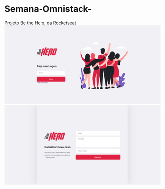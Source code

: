 # Semana-Omnistack-
Projeto Be the Hero, da Rocketseat
![alt text](https://github.com/MersoAbreu/Semana-Omnistack-/blob/master/frontend/src/Login.png)
![alt text](https://github.com/MersoAbreu/Semana-Omnistack-/blob/master/frontend/src/cadastro_caso.png)
